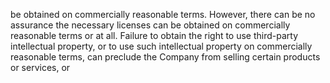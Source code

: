be obtained on commercially reasonable terms. However, there can be no assurance the necessary licenses can be obtained on
commercially  reasonable  terms  or  at  all.  Failure  to  obtain  the  right  to  use  third-party  intellectual  property,  or  to  use  such
intellectual property on commercially reasonable terms, can preclude the Company from selling certain products or services, or